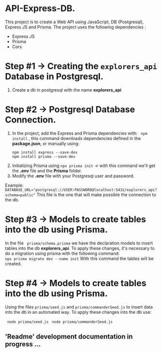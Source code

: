 # API-Express-DB.
This project is to create a Web API using JavaScript, DB (Postgresql), Express JS and Prisma.
The project uses the following dependencies :
- Express JS 
- Prisma
- Cors
# Step #1 -> Creating the  ``` explorers_api ``` Database in Postgresql.

1. Create a db in postgresql with the name **explorers_api**

# Step #2 -> Postgresql Database Connection.
1.  In the project, add the Express and Prisma dependencies with:
```  npm install ``` , this command downloads dependencies defined in the **package.json**, or manually using:
	``` 
	npm install express --save-dev
	npm install prisma --save-dev 
  	``` 
2. Initializing Prisma using ``` npx prisma init ```  -> with this command we'll get the **.env** file and the **Prisma** folder.
3.  Modify the **.env** file with your Postgresql user and password.

Example: 
``` DATABASE_URL="postgresql://USER:PASSWORD@localhost:5432/explorers_api?schema=public" ``` 
This file is the one that will make possible the connection to the db.

# Step #3 -> Models to create tables into the db using  Prisma. 
In the file ``` prisma/schema.prisma```  we have the declaration models to insert tables into the db **explorers_api**.
To apply these changes, it's necessary to do a migration using prisma with the following command:  
``` npx prisma migrate dev --name init ``` 
With this command the tables will be created.

# Step #4 -> Models to create tables into the db using  Prisma. 
Using the files ```prisma/seed.js```  and ```prisma/commanderSeed.js```  to insert data into the db in an automated way.
To apply these changes into the db use:

``` node prisma/seed.js``` 
``` node prisma/commanderSeed.js``` 

## 'Readme' development documentation in progress ...
